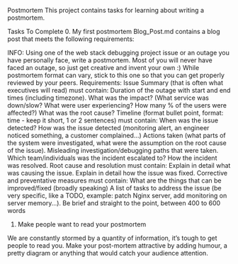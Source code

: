Postmortem
This project contains tasks for learning about writing a postmortem.

Tasks To Complete
 0. My first postmortem
Blog_Post.md contains a blog post that meets the following requirements:

INFO:
Using one of the web stack debugging project issue or an outage you have personally face, write a postmortem. Most of you will never have faced an outage, so just get creative and invent your own :)
While postmortem format can vary, stick to this one so that you can get properly reviewed by your peers.
Requirements:
Issue Summary (that is often what executives will read) must contain:
Duration of the outage with start and end times (including timezone).
What was the impact? (What service was down/slow? What were user experiencing? How many % of the users were affected?)
What was the root cause?
Timeline (format bullet point, format: time - keep it short, 1 or 2 sentences) must contain:
When was the issue detected?
How was the issue detected (monitoring alert, an engineer noticed something, a customer complained…)
Actions taken (what parts of the system were investigated, what were the assumption on the root cause of the issue).
Misleading investigation/debugging paths that were taken.
Which team/individuals was the incident escalated to?
How the incident was resolved.
Root cause and resolution must contain:
Explain in detail what was causing the issue.
Explain in detail how the issue was fixed.
Corrective and preventative measures must contain:
What are the things that can be improved/fixed (broadly speaking)
A list of tasks to address the issue (be very specific, like a TODO, example: patch Nginx server, add monitoring on server memory…).
Be brief and straight to the point, between 400 to 600 words
 1. Make people want to read your postmortem

We are constantly stormed by a quantity of information, it’s tough to get people to read you.
Make your post-mortem attractive by adding humour, a pretty diagram or anything that would catch your audience attention.